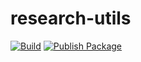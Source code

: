 # research-utils
[![Build](https://github.com/r08521610/research-utils/actions/workflows/build.yml/badge.svg)](https://github.com/r08521610/research-utils/actions/workflows/build.yml)
[![Publish Package](https://github.com/r08521610/research-utils/actions/workflows/package-publish.yml/badge.svg?branch=main)](https://github.com/r08521610/research-utils/actions/workflows/package-publish.yml)
